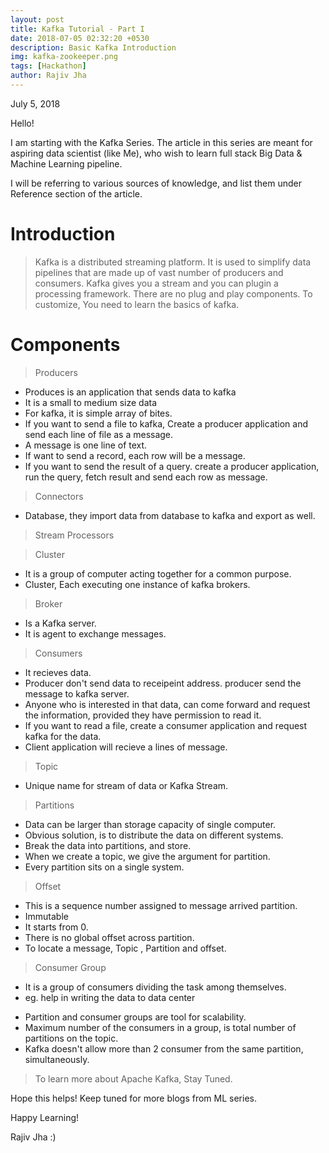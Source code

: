 ```yaml
---
layout: post
title: Kafka Tutorial - Part I
date: 2018-07-05 02:32:20 +0530
description: Basic Kafka Introduction
img: kafka-zookeeper.png
tags: [Hackathon]
author: Rajiv Jha
---
```

July 5, 2018

Hello!

I am starting with the Kafka Series. The article in this series are meant for aspiring data scientist (like Me), who wish to learn full stack Big Data & Machine Learning pipeline.

I will be referring to various sources of knowledge, and list them under Reference section of the article.

# Introduction

> Kafka is a distributed streaming platform. 
> It is used to simplify data pipelines that are made up of vast number of producers and consumers.
> Kafka gives you a stream and you can plugin a processing framework.
> There are no plug and play components. To customize, You need to learn the basics of kafka.

# Components

> Producers

 - Produces is an application that sends data to kafka
 - It is a small to medium size data
 - For kafka, it is simple array of bites.
 - If you want to send a file to kafka, Create a producer application and send each line of file as a message.
 - A message is one line of text.
 - If want to send a record, each row will be a message.
 - If you want to send the result of a query. create a producer application, run the query, fetch result and send each row as message.
 
> Connectors 

  - Database, they import data from database to kafka and export as well.

> Stream Processors

> Cluster 

  - It is a group of computer acting together for a common purpose.
  - Cluster, Each executing one instance of kafka brokers.

> Broker 

  - Is a Kafka server.
  - It is agent to exchange messages.
  
> Consumers

  - It recieves data.
  - Producer don't send data to receipeint address. producer send the message to kafka server.
  - Anyone who is interested in that data, can come forward and request the information, provided they have permission to read it.
  - If you want to read a file, create a consumer application and request kafka for the data.
  - Client application will recieve a lines of message.

> Topic 
  
  - Unique name for stream of data or Kafka Stream.

> Partitions

  - Data can be larger than storage capacity of single computer.
  - Obvious solution, is to distribute the data on different systems.
  - Break the data into partitions, and store.
  - When we create a topic, we give the argument for partition.
  - Every partition sits on a single system.
  
> Offset
  
  - This is a sequence number assigned to message arrived partition.
  - Immutable
  - It starts from 0.
  - There is no global offset across partition.
  - To locate a message, Topic , Partition and offset.

> Consumer Group

  - It is a group of consumers dividing the task among themselves.
  - eg. help in writing the data to data center
  
* Partition and consumer groups are tool for scalability.
* Maximum number of the consumers in a group, is total number of partitions on the topic.
* Kafka doesn't allow more than 2 consumer from the same partition, simultaneously.

> To learn more about Apache Kafka, Stay Tuned.

Hope this helps!
Keep tuned for more blogs from ML series.

Happy Learning!

Rajiv Jha :)
